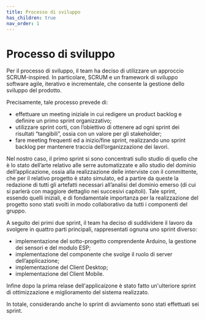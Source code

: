 ```yaml
---
title: Processo di sviluppo
has_children: true
nav_order: 1
---
```


# Processo di sviluppo

Per il processo di sviluppo, il team ha deciso di utilizzare un approccio SCRUM-inspired.
In particolare, SCRUM e un framework di sviluppo software agile, iterativo e incrementale, che consente la gestione dello sviluppo del prodotto.

Precisamente, tale processo prevede di:

- effettuare un meeting iniziale in cui redigere un product backlog e definire
un primo sprint organizzativo;
- utilizzare sprint corti, con l’obiettivo di ottenere ad ogni sprint dei risultati
“tangibili”, ossia con un valore per gli stakeholder;
- fare meeting frequenti ed a inizio/fine sprint, realizzando uno sprint backlog
per mantenere traccia dell’organizzazione dei lavori.

Nel nostro caso, il primo sprint si sono concentrati sullo studio di quello che è lo stato dell’arte relativo alle serre automatizzate e allo studio del dominio dell’applicazione, ossia alla realizzazione delle interviste con il committente, che per il relativo progetto è stato simulato, ed a partire da queste la redazione di tutti gli artefatti necessari all’analisi del dominio emerso (di cui si parlerà con maggiore dettaglio nei succesivi capitoli). Tale sprint, essendo quelli iniziali, e di fondamentale importanza per la realizzazione del progetto sono stati svolti in modo collaborativo da tutti i componenti del gruppo.

A seguito dei primi due sprint, il team ha deciso di suddividere il lavoro da svolgere
in quattro parti principali, rappresentati ognuna uno sprint diverso:
- implementazione del sotto-progetto comprendente Arduino, la gestione dei
sensori e del modulo ESP;
- implementazione del componente che svolge il ruolo di server dell’applicazione;
- implementazione del Client Desktop;
- implementazione del Client Mobile.

Infine dopo la prima relase dell'applicaizone è stato fatto un'ulteriore sprint di ottimizzazione e miglioramento del sistema realizzato.

In totale, considerando anche lo sprint di avviamento sono stati effettuati sei sprint.
